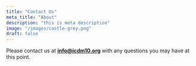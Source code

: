 ```yaml
---
title: "Contact Us"
meta_title: "About"
description: "this is meta description"
image: "/images/castle-grey.png"
draft: false
---
```


Please contact us at **info@icdm10.org** with any questions you may have at this point.
